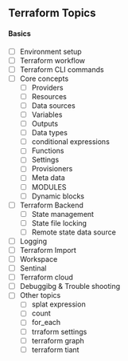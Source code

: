 ## Terraform Topics

#### Basics
- [ ] Environment setup
- [ ] Terraform workflow
- [ ] Terraform CLI commands
- [ ] Core concepts
    - [ ] Providers
    - [ ] Resources
    - [ ] Data sources
    - [ ] Variables
    - [ ] Outputs
    - [ ] Data types
    - [ ] conditional expressions
    - [ ] Functions
    - [ ] Settings
    - [ ] Provisioners
    - [ ] Meta data
    - [ ] MODULES
    - [ ] Dynamic blocks
- [ ] Terraform Backend
    - [ ] State management
    - [ ] State file locking
    - [ ] Remote state data source
- [ ] Logging
- [ ] Terraform Import
- [ ] Workspace
- [ ] Sentinal
- [ ] Terraform cloud
- [ ] Debuggibg & Trouble shooting
- [ ] Other topics
    - [ ] splat expression
    - [ ] count
    - [ ] for_each
    - [ ] trraform settings
    - [ ] terraform graph
    - [ ] terraform tiant